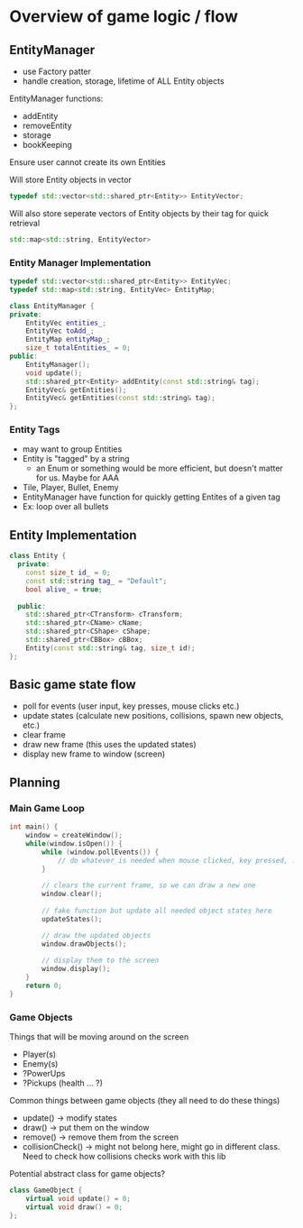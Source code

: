 # Overview of game logic / flow


## EntityManager

- use Factory patter
- handle creation, storage, lifetime of ALL Entity objects

EntityManager functions:

- addEntity
- removeEntity
- storage
- bookKeeping

Ensure user cannot create its own Entities

Will store Entity objects in vector
```c++
typedef std::vector<std::shared_ptr<Entity>> EntityVector;
```

Will also store seperate vectors of Entity objects by their tag for quick retrieval
```c++
std::map<std::string, EntityVector>
```
### Entity Manager Implementation
```c++
typedef std::vector<std::shared_ptr<Entity>> EntityVec;
typedef std::map<std::string, EntityVec> EntityMap;

class EntityManager {
private:
    EntityVec entities_;
    EntityVec toAdd_;
    EntityMap entityMap_;
    size_t totalEntities_ = 0;
public:
    EntityManager();
    void update();
    std::shared_ptr<Entity> addEntity(const std::string& tag);
    EntityVec& getEntities();
    EntityVec& getEntities(const std::string& tag);
};

```


### Entity Tags

- may want to group Entities
- Entity is "tagged" by a string
  - an Enum or something would be more efficient, but doesn't matter for us. Maybe for AAA 
- Tile, Player, Bullet, Enemy
- EntityManager have function for quickly getting Entites of a given tag
- Ex: loop over all bullets



## Entity Implementation

```c++
class Entity {
  private:
    const size_t id_ = 0;
    const std::string tag_ = "Default";
    bool alive_ = true;
    
  public:
    std::shared_ptr<CTransform> cTransform;
    std::shared_ptr<CName> cName;
    std::shared_ptr<CShape> cShape;
    std::shared_ptr<CBBox> cBBox;
    Entity(const std::string& tag, size_t id);
};

```

## Basic game state flow

- poll for events (user input, key presses, mouse clicks etc.)
- update states (calculate new positions, collisions, spawn new objects, etc.)
- clear frame
- draw new frame (this uses the updated states)
- display new frame to window (screen)


## Planning

### Main Game Loop

```c++
int main() {
    window = createWindow();
    while(window.isOpen()) {
        while (window.pollEvents()) {
            // do whatever is needed when mouse clicked, key pressed, ...
        }
        
        // clears the current frame, so we can draw a new one
        window.clear();
        
        // fake function but update all needed object states here
        updateStates();

        // draw the updated objects
        window.drawObjects();
        
        // display them to the screen
        window.display();
    }
    return 0;
}

```

### Game Objects

Things that will be moving around on the screen

- Player(s)
- Enemy(s)
- ?PowerUps
- ?Pickups (health ... ?)

Common things between game objects (they all need to do these things)

- update() -> modify states
- draw() -> put them on the window
- remove() -> remove them from the screen
- collisionCheck() -> might not belong here, might go in different class. Need to check how collisions checks work with this lib

Potential abstract class for game objects?
```c++
class GameObject {
    virtual void update() = 0;
    virtual void draw() = 0;
};
```

